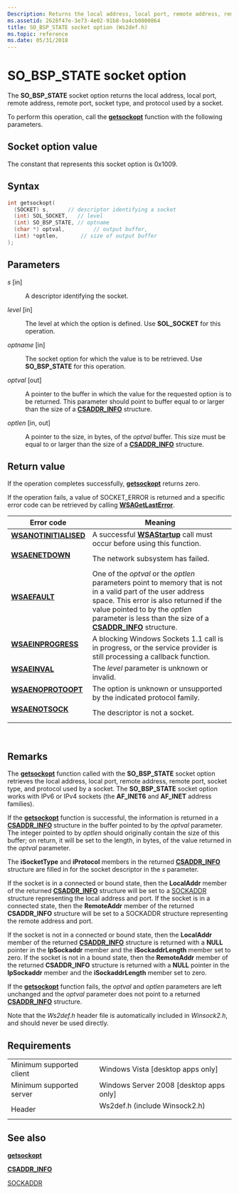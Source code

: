 ```yaml
---
Description: Returns the local address, local port, remote address, remote port, socket type, and protocol used by a socket.
ms.assetid: 2628f47e-3e73-4e02-91b8-ba4cb0800864
title: SO_BSP_STATE socket option (Ws2def.h)
ms.topic: reference
ms.date: 05/31/2018
---
```


# SO\_BSP\_STATE socket option

The **SO\_BSP\_STATE** socket option returns the local address, local port, remote address, remote port, socket type, and protocol used by a socket.

To perform this operation, call the [**getsockopt**](/windows/desktop/api/winsock/nf-winsock-getsockopt) function with the following parameters.

## Socket option value

The constant that represents this socket option is 0x1009.

## Syntax


```C++
int getsockopt(
  (SOCKET) s,      // descriptor identifying a socket 
  (int) SOL_SOCKET,   // level
  (int) SO_BSP_STATE, // optname
  (char *) optval,         // output buffer,
  (int) *optlen,       // size of output buffer
);
```



## Parameters

<dl> <dt>

*s* \[in\]
</dt> <dd>

A descriptor identifying the socket.

</dd> <dt>

*level* \[in\]
</dt> <dd>

The level at which the option is defined. Use **SOL\_SOCKET** for this operation.

</dd> <dt>

*optname* \[in\]
</dt> <dd>

The socket option for which the value is to be retrieved. Use **SO\_BSP\_STATE** for this operation.

</dd> <dt>

*optval* \[out\]
</dt> <dd>

A pointer to the buffer in which the value for the requested option is to be returned. This parameter should point to buffer equal to or larger than the size of a [**CSADDR\_INFO**](/windows/win32/api/ws2def/ns-ws2def-csaddr_info) structure.

</dd> <dt>

*optlen* \[in, out\]
</dt> <dd>

A pointer to the size, in bytes, of the *optval* buffer. This size must be equal to or larger than the size of a [**CSADDR\_INFO**](/windows/win32/api/ws2def/ns-ws2def-csaddr_info) structure.

</dd> </dl>

## Return value

If the operation completes successfully, [**getsockopt**](/windows/desktop/api/winsock/nf-winsock-getsockopt) returns zero.

If the operation fails, a value of SOCKET\_ERROR is returned and a specific error code can be retrieved by calling [**WSAGetLastError**](/windows/desktop/api/winsock/nf-winsock-wsagetlasterror).



| Error code                                                                                                                                              | Meaning                                                                                                                                                                                                                                                                                    |
|---------------------------------------------------------------------------------------------------------------------------------------------------------|--------------------------------------------------------------------------------------------------------------------------------------------------------------------------------------------------------------------------------------------------------------------------------------------|
| <dl> <dt>**[WSANOTINITIALISED](windows-sockets-error-codes-2.md)**</dt> </dl> | A successful [**WSAStartup**](/windows/desktop/api/winsock/nf-winsock-wsastartup) call must occur before using this function.<br/>                                                                                                                                                                                     |
| <dl> <dt>**[WSAENETDOWN](windows-sockets-error-codes-2.md)**</dt> </dl>             | The network subsystem has failed.<br/>                                                                                                                                                                                                                                               |
| <dl> <dt>**[WSAEFAULT](windows-sockets-error-codes-2.md)**</dt> </dl>                 | One of the *optval* or the *optlen* parameters point to memory that is not in a valid part of the user address space. This error is also returned if the value pointed to by the *optlen* parameter is less than the size of a [**CSADDR\_INFO**](/windows/win32/api/ws2def/ns-ws2def-csaddr_info) structure.<br/> |
| <dl> <dt>**[WSAEINPROGRESS](windows-sockets-error-codes-2.md)**</dt> </dl>       | A blocking Windows Sockets 1.1 call is in progress, or the service provider is still processing a callback function.<br/>                                                                                                                                                            |
| <dl> <dt>**[WSAEINVAL](windows-sockets-error-codes-2.md)**</dt> </dl>                 | The *level* parameter is unknown or invalid.<br/>                                                                                                                                                                                                                                    |
| <dl> <dt>**[WSAENOPROTOOPT](windows-sockets-error-codes-2.md)**</dt> </dl>       | The option is unknown or unsupported by the indicated protocol family.<br/>                                                                                                                                                                                                          |
| <dl> <dt>**[WSAENOTSOCK](windows-sockets-error-codes-2.md)**</dt> </dl>             | The descriptor is not a socket.<br/>                                                                                                                                                                                                                                                 |



 

## Remarks

The [**getsockopt**](/windows/desktop/api/winsock/nf-winsock-getsockopt) function called with the **SO\_BSP\_STATE** socket option retrieves the local address, local port, remote address, remote port, socket type, and protocol used by a socket. The **SO\_BSP\_STATE** socket option works with IPv6 or IPv4 sockets (the **AF\_INET6** and **AF\_INET** address families).

If the [**getsockopt**](/windows/desktop/api/winsock/nf-winsock-getsockopt) function is successful, the information is returned in a [**CSADDR\_INFO**](/windows/win32/api/ws2def/ns-ws2def-csaddr_info) structure in the buffer pointed to by the *optval* parameter. The integer pointed to by *optlen* should originally contain the size of this buffer; on return, it will be set to the length, in bytes, of the value returned in the *optval* parameter.

The **iSocketType** and **iProtocol** members in the returned [**CSADDR\_INFO**](/windows/win32/api/ws2def/ns-ws2def-csaddr_info) structure are filled in for the socket descriptor in the *s* parameter.

If the socket is in a connected or bound state, then the **LocalAddr** member of the returned [**CSADDR\_INFO**](/windows/win32/api/ws2def/ns-ws2def-csaddr_info) structure will be set to a [SOCKADDR](sockaddr-2.md) structure representing the local address and port. If the socket is in a connected state, then the **RemoteAddr** member of the returned **CSADDR\_INFO** structure will be set to a SOCKADDR structure representing the remote address and port.

If the socket is not in a connected or bound state, then the **LocalAddr** member of the returned [**CSADDR\_INFO**](/windows/win32/api/ws2def/ns-ws2def-csaddr_info) structure is returned with a **NULL** pointer in the **lpSockaddr** member and the **iSockaddrLength** member set to zero. If the socket is not in a bound state, then the **RemoteAddr** member of the returned **CSADDR\_INFO** structure is returned with a **NULL** pointer in the **lpSockaddr** member and the **iSockaddrLength** member set to zero.

If the [**getsockopt**](/windows/desktop/api/winsock/nf-winsock-getsockopt) function fails, the *optval* and *optlen* parameters are left unchanged and the *optval* parameter does not point to a returned [**CSADDR\_INFO**](/windows/win32/api/ws2def/ns-ws2def-csaddr_info) structure.

Note that the *Ws2def.h* header file is automatically included in *Winsock2.h*, and should never be used directly.

## Requirements



|                                     |                                                                                                          |
|-------------------------------------|----------------------------------------------------------------------------------------------------------|
| Minimum supported client<br/> | Windows Vista \[desktop apps only\]<br/>                                                           |
| Minimum supported server<br/> | Windows Server 2008 \[desktop apps only\]<br/>                                                     |
| Header<br/>                   | <dl> <dt>Ws2def.h (include Winsock2.h)</dt> </dl> |



## See also

<dl> <dt>

[**getsockopt**](/windows/desktop/api/winsock/nf-winsock-getsockopt)
</dt> <dt>

[**CSADDR\_INFO**](/windows/win32/api/ws2def/ns-ws2def-csaddr_info)
</dt> <dt>

[SOCKADDR](sockaddr-2.md)
</dt> </dl>

 

 